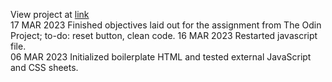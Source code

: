 View project at [link](mikeycos.github.io/theOdinProject/foundations/rock-paper-scissors/index.html)  
17 MAR 2023 Finished objectives laid out for the assignment from The Odin Project; to-do: reset button, clean code.
16 MAR 2023 Restarted javascript file.  
06 MAR 2023 Initialized boilerplate HTML and tested external JavaScript and CSS sheets.  